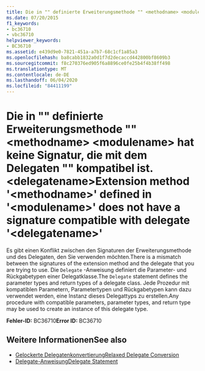 ```yaml
---
title: Die in "" definierte Erweiterungsmethode "" <methodname> <modulename> hat keine Signatur, die mit dem Delegaten "" kompatibel ist. <delegatename>
ms.date: 07/20/2015
f1_keywords:
- bc36710
- vbc36710
helpviewer_keywords:
- BC36710
ms.assetid: e439d9e0-7821-451a-a7b7-68c1cf1a85a3
ms.openlocfilehash: ba8cabb1832a0d1f7d2decaccd442800bf8609b3
ms.sourcegitcommit: f8c270376ed905f6a8896ce0fe25b4f4b38ff498
ms.translationtype: MT
ms.contentlocale: de-DE
ms.lasthandoff: 06/04/2020
ms.locfileid: "84411199"
---
```

# <a name="extension-method-methodname-defined-in-modulename-does-not-have-a-signature-compatible-with-delegate-delegatename"></a><span data-ttu-id="904d0-102">Die in "" definierte Erweiterungsmethode "" \<methodname> \<modulename> hat keine Signatur, die mit dem Delegaten "" kompatibel ist. \<delegatename></span><span class="sxs-lookup"><span data-stu-id="904d0-102">Extension method '\<methodname>' defined in '\<modulename>' does not have a signature compatible with delegate '\<delegatename>'</span></span>
<span data-ttu-id="904d0-103">Es gibt einen Konflikt zwischen den Signaturen der Erweiterungsmethode und des Delegaten, den Sie verwenden möchten.</span><span class="sxs-lookup"><span data-stu-id="904d0-103">There is a mismatch between the signatures of the extension method and the delegate that you are trying to use.</span></span> <span data-ttu-id="904d0-104">Die `Delegate` -Anweisung definiert die Parameter- und Rückgabetypen einer Delegatklasse.</span><span class="sxs-lookup"><span data-stu-id="904d0-104">The `Delegate` statement defines the parameter types and return types of a delegate class.</span></span> <span data-ttu-id="904d0-105">Jede Prozedur mit kompatiblen Parametern, Parametertypen und Rückgabetypen kann dazu verwendet werden, eine Instanz dieses Delegattyps zu erstellen.</span><span class="sxs-lookup"><span data-stu-id="904d0-105">Any procedure with compatible parameters, parameter types, and return type may be used to create an instance of this delegate type.</span></span>  
  
 <span data-ttu-id="904d0-106">**Fehler-ID:** BC36710</span><span class="sxs-lookup"><span data-stu-id="904d0-106">**Error ID:** BC36710</span></span>  
  
## <a name="see-also"></a><span data-ttu-id="904d0-107">Weitere Informationen</span><span class="sxs-lookup"><span data-stu-id="904d0-107">See also</span></span>

- [<span data-ttu-id="904d0-108">Gelockerte Delegatenkonvertierung</span><span class="sxs-lookup"><span data-stu-id="904d0-108">Relaxed Delegate Conversion</span></span>](../programming-guide/language-features/delegates/relaxed-delegate-conversion.md)
- [<span data-ttu-id="904d0-109">Delegate-Anweisung</span><span class="sxs-lookup"><span data-stu-id="904d0-109">Delegate Statement</span></span>](../language-reference/statements/delegate-statement.md)
